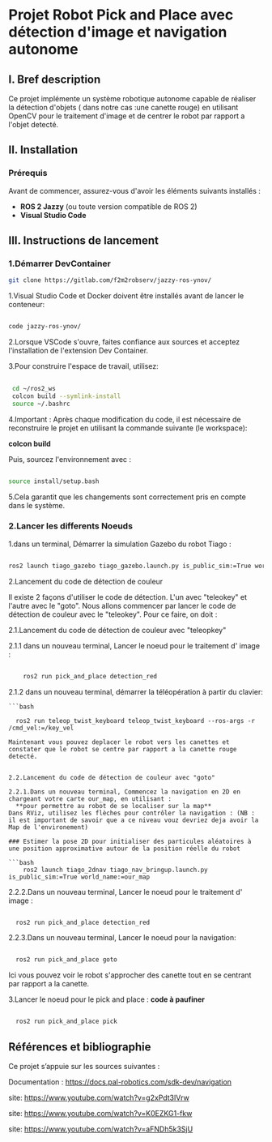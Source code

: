 # Projet Robot Pick and Place avec détection d'image et navigation autonome

## I. Bref description

  Ce projet implémente un système robotique autonome capable de réaliser la détection d'objets ( dans notre cas :une canette rouge) en utilisant OpenCV pour le traitement d'image et de centrer le robot par rapport a l'objet detecté. 

## II. Installation 

### Prérequis

Avant de commencer, assurez-vous d'avoir les éléments suivants installés :

- **ROS 2 Jazzy** (ou toute version compatible de ROS 2)
- **Visual Studio Code** 

  
## III. Instructions de lancement

### 1.Démarrer DevContainer
  
   ```bash
  git clone https://gitlab.com/f2m2robserv/jazzy-ros-ynov/
  ```

  1.Visual Studio Code et Docker doivent être installés avant de lancer le conteneur:

   ```bash

   code jazzy-ros-ynov/

   ```
    

  2.Lorsque VSCode s'ouvre, faites confiance aux sources et acceptez l'installation de l'extension Dev Container.

  3.Pour construire l'espace de travail, utilisez:
  ```bash
   
   cd ~/ros2_ws
   colcon build --symlink-install
   source ~/.bashrc

   ```
    

   
  4.Important : Après chaque modification du code, il est nécessaire  de reconstruire le projet en utilisant la commande suivante (le  workspace):
   
   **colcon build**

 Puis, sourcez l'environnement avec :
 ```bash

 source install/setup.bash

  ```

 5.Cela garantit que les changements sont correctement pris en compte dans le système.

 
### 2.Lancer les differents Noeuds
  
1.dans un terminal, Démarrer la simulation Gazebo du robot Tiago :

  ```bash
  
  ros2 launch tiago_gazebo tiago_gazebo.launch.py is_public_sim:=True world_name:=pick_and_place

  ```
2.Lancement du code de détection de couleur

  Il existe 2 façons d'utiliser le code de détection. L'un avec "teleokey" et l'autre avec le "goto".
  Nous allons commencer par lancer le code de détection de couleur avec le "teleokey". Pour ce faire, on doit :


2.1.Lancement du code de détection de couleur avec "teleopkey"

2.1.1 dans un nouveau terminal, Lancer le noeud pour le traitement d' image :

  ```bash

      ros2 run pick_and_place detection_red
  ```

2.1.2 dans un nouveau terminal, démarrer la téléopération à partir du clavier:

    ```bash

      ros2 run teleop_twist_keyboard teleop_twist_keyboard --ros-args -r /cmd_vel:=/key_vel
  ```
  Maintenant vous pouvez deplacer le robot vers les canettes et constater que le robot se centre par rapport a la canette rouge detecté.


2.2.Lancement du code de détection de couleur avec "goto"

2.2.1.Dans un nouveau terminal, Commencez la navigation en 2D en chargeant votre carte our_map, en utilisant :
    **pour permettre au robot de se localiser sur la map**
  Dans RViz, utilisez les flèches pour contrôler la navigation : (NB : il est important de savoir que a ce niveau vouz devriez deja avoir la Map de l'environement)

### Estimer la pose 2D pour initialiser des particules aléatoires à une position approximative autour de la position réelle du robot
    
  ```bash 
      ros2 launch tiago_2dnav tiago_nav_bringup.launch.py is_public_sim:=True world_name:=our_map
  ```



2.2.2.Dans un nouveau terminal, Lancer le noeud pour le traitement d' image : 

  ```bash

    ros2 run pick_and_place detection_red
  ```
  
2.2.3.Dans un nouveau terminal, Lancer le noeud pour la navigation: 

  ```bash

    ros2 run pick_and_place goto
  ```

  Ici vous pouvez voir le robot s'approcher des canette tout en se centrant par rapport a la canette.

  
3.Lancer le noeud pour le pick and place :
  **code à paufiner**
  ```bash

    ros2 run pick_and_place pick

  ```

  
## Références et bibliographie
Ce projet s’appuie sur les sources suivantes :

Documentation : https://docs.pal-robotics.com/sdk-dev/navigation

site: https://www.youtube.com/watch?v=g2xPdt3lVrw

site: https://www.youtube.com/watch?v=K0EZKG1-fkw

site: https://www.youtube.com/watch?v=aFNDh5k3SjU











